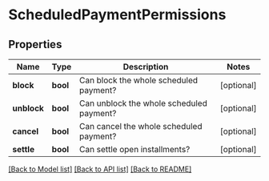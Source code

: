 # ScheduledPaymentPermissions

## Properties
Name | Type | Description | Notes
------------ | ------------- | ------------- | -------------
**block** | **bool** | Can block the whole scheduled payment? | [optional] 
**unblock** | **bool** | Can unblock the whole scheduled payment? | [optional] 
**cancel** | **bool** | Can cancel the whole scheduled payment? | [optional] 
**settle** | **bool** | Can settle open installments? | [optional] 

[[Back to Model list]](../README.md#documentation-for-models) [[Back to API list]](../README.md#documentation-for-api-endpoints) [[Back to README]](../README.md)


